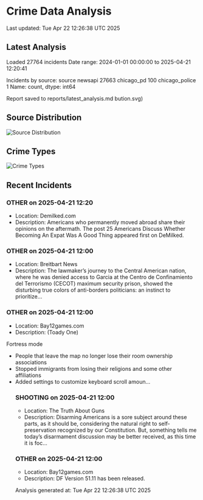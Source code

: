 # Crime Data Analysis
Last updated: Tue Apr 22 12:26:38 UTC 2025

## Latest Analysis

Loaded 27764 incidents
Date range: 2024-01-01 00:00:00 to 2025-04-21 12:20:41

Incidents by source:
source
newsapi           27663
chicago_pd          100
chicago_police        1
Name: count, dtype: int64

Report saved to reports/latest_analysis.md
bution.svg)

## Source Distribution
![Source Distribution](images/source_distribution.svg)

## Crime Types
![Crime Types](images/crime_types.svg)

## Recent Incidents

### OTHER on 2025-04-21 12:20
- Location: Demilked.com
- Description: Americans who permanently moved abroad share their opinions on the aftermath. 
The post 25 Americans Discuss Whether Becoming An Expat Was A Good Thing appeared first on DeMilked.


### OTHER on 2025-04-21 12:00
- Location: Breitbart News
- Description: The lawmaker’s journey to the Central American nation, where he was denied access to Garcia at the Centro de Confinamiento del Terrorismo (CECOT) maximum security prison, showed the disturbing true colors of anti-borders politicians: an instinct to prioritize…


### OTHER on 2025-04-21 12:00
- Location: Bay12games.com
- Description: (Toady One)

Fortress mode


<ul>
<li>People that leave the map no longer lose their room ownership associations</li>


<li>Stopped immigrants from losing their religions and some other affiliations</li>


<li>Added settings to customize keyboard scroll amoun…


### SHOOTING on 2025-04-21 12:00
- Location: The Truth About Guns
- Description: Disarming Americans is a sore subject around these parts, as it should be, considering the natural right to self-preservation recognized by our Constitution. But, something tells me today’s disarmament discussion may be better received, as this time it is foc…


### OTHER on 2025-04-21 12:00
- Location: Bay12games.com
- Description: DF Version 51.11 has been released.

Analysis generated at: Tue Apr 22 12:26:38 UTC 2025
